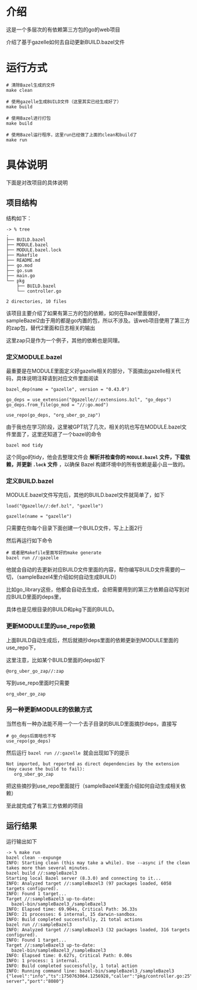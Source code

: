 # 介绍

这是一个多层次的有依赖第三方包的go的web项目

介绍了基于gazelle如何去自动更新BUILD.bazel文件

# 运行方式

```
# 清除Bazel生成的文件
make clean

# 使用gazelle生成BUILD文件（这里其实已经生成好了）
make build

# 使用Bazel进行打包
make build

# 使用Bazel运行程序，这里run已经做了上面的clean和build了
make run
```

# 具体说明

下面是对改项目的具体说明

## 项目结构

结构如下：

```
-> % tree   
.
├── BUILD.bazel
├── MODULE.bazel
├── MODULE.bazel.lock
├── Makefile
├── README.md
├── go.mod
├── go.sum
├── main.go
└── pkg
    ├── BUILD.bazel
    └── controller.go

2 directories, 10 files
```

该项目主要介绍了如果有第三方的包的依赖，如何在Bazel里面做好，sampleBazel2由于用的都是go内置的包，所以不涉及。该web项目使用了第三方的zap包，替代2里面和日志相关的输出

这里zap只是作为一个例子，其他的依赖也是同理。

### 定义MODULE.bazel

最重要是在MODULE里面定义好gazelle相关的部分，下面摘出gazelle相关代码，具体说明注释请到对应文件里面阅读

```
bazel_dep(name = "gazelle", version = "0.43.0")

go_deps = use_extension("@gazelle//:extensions.bzl", "go_deps")
go_deps.from_file(go_mod = "//:go.mod")

use_repo(go_deps, "org_uber_go_zap")

```

由于我也在学习阶段，这里被GPT坑了几次，相关的坑也写在MODULE.bazel文件里面了，这里还知道了一个bazel的命令

```
bazel mod tidy
```

这个同go的tidy，他会去整理文件会 **解析并检查你的 `MODULE.bazel` 文件，下载依赖，并更新 `.lock` 文件** ，以确保 Bazel 构建环境中的所有依赖是最小且一致的。

### 定义BUILD.bazel

MODULE.bazel文件写完后，其他的BUILD.bazel文件就简单了，如下

```
load("@gazelle//:def.bzl", "gazelle")

gazelle(name = "gazelle")

```

只需要在你每个目录下面创建一个BUILD文件，写上上面2行

然后再运行如下命令

```
# 或者是Makefile里面写好的make generate
bazel run //:gazelle

```

他就会自动的去更新对应BUILD文件里面的内容，帮你编写BUILD文件需要的一切，（sampleBazel4里介绍如何自动生成BUILD）

比如go_library这些，他都会自动去生成，会把需要用到的第三方依赖自动写到对应BUILD里面的deps里，

具体也是见根目录的BUILD和pkg下面的BUILD。

### 更新MODULE里的use_repo依赖

上面BUILD自动生成后，然后就摘抄deps里面的依赖更新到MODULE里面的use_repo下，

这里注意，比如某个BUILD里面的deps如下

```
@org_uber_go_zap//:zap
```

写到use_repo里面时只需要

```
org_uber_go_zap
```

### 另一种更新MODULE的依赖方式

当然也有一种办法能不用一个一个去子目录的BUILD里面摘抄deps，直接写

```
# go_deps后面啥也不写
use_repo(go_deps)
```

然后运行 `bazel run //:gazelle `就会出现如下的提示

```
Not imported, but reported as direct dependencies by the extension (may cause the build to fail):
   org_uber_go_zap
```

把这些摘抄到use_repo里面就行（sampleBazel4里面介绍如何自动生成相关依赖）


至此就完成了有第三方依赖的项目

## 运行结果

运行输出如下

```
-> % make run  
bazel clean --expunge
INFO: Starting clean (this may take a while). Use --async if the clean takes more than several minutes.
bazel build //:sampleBazel3
Starting local Bazel server (8.3.0) and connecting to it...
INFO: Analyzed target //:sampleBazel3 (97 packages loaded, 6058 targets configured).
INFO: Found 1 target...
Target //:sampleBazel3 up-to-date:
  bazel-bin/sampleBazel3_/sampleBazel3
INFO: Elapsed time: 69.904s, Critical Path: 36.33s
INFO: 21 processes: 6 internal, 15 darwin-sandbox.
INFO: Build completed successfully, 21 total actions
bazel run //:sampleBazel3
INFO: Analyzed target //:sampleBazel3 (32 packages loaded, 316 targets configured).
INFO: Found 1 target...
Target //:sampleBazel3 up-to-date:
  bazel-bin/sampleBazel3_/sampleBazel3
INFO: Elapsed time: 0.627s, Critical Path: 0.00s
INFO: 1 process: 1 internal.
INFO: Build completed successfully, 1 total action
INFO: Running command line: bazel-bin/sampleBazel3_/sampleBazel3
{"level":"info","ts":1750763064.1256928,"caller":"pkg/controller.go:25","msg":"Starting server","port":"8080"}
```
